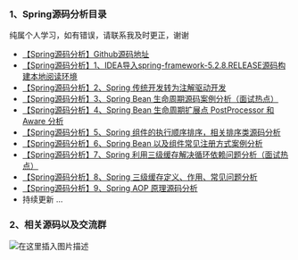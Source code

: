 ### 1、Spring源码分析目录
纯属个人学习，如有错误，请联系我及时更正，谢谢

 - [【Spring源码分析】Github源码地址](https://github.com/Tellsea/spring-framework-5.2.8.RELEASE)
 - [【Spring源码分析】1、IDEA导入spring-framework-5.2.8.RELEASE源码构建本地阅读环境](https://blog.csdn.net/qq_38762237/article/details/107815524)
 - [【Spring源码分析】2、Spring 传统开发转为注解驱动开发](https://blog.csdn.net/qq_38762237/article/details/107961984)
 - [【Spring源码分析】3、Spring Bean 生命周期源码案例分析（面试热点）](https://blog.csdn.net/qq_38762237/article/details/107983186)
 - [【Spring源码分析】4、Spring Bean 生命周期扩展点 PostProcessor 和 Aware 分析](https://blog.csdn.net/qq_38762237/article/details/108018664)
 - [【Spring源码分析】5、Spring 组件的执行顺序排序，相关排序类源码分析](https://blog.csdn.net/qq_38762237/article/details/108069420)
 - [【Spring源码分析】6、Spring Bean 以及组件常见注册方式案例分析](https://blog.csdn.net/qq_38762237/article/details/108265461)
 - [【Spring源码分析】7、Spring 利用三级缓存解决循环依赖问题分析（面试热点）](https://blog.csdn.net/qq_38762237/article/details/108315871)
 - [【Spring源码分析】8、Spring 三级缓存定义、作用、常见问题分析](https://blog.csdn.net/qq_38762237/article/details/108468333)
 - [【Spring源码分析】9、Spring AOP 原理源码分析](https://blog.csdn.net/qq_38762237/article/details/108483812)
 - 持续更新 ...

### 2、相关源码以及交流群
![在这里插入图片描述](https://img-blog.csdnimg.cn/20200810135345207.png)
